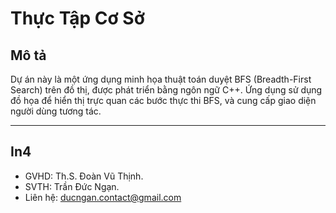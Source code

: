 # Thực Tập Cơ Sở

## Mô tả
Dự án này là một ứng dụng minh họa thuật toán duyệt BFS (Breadth-First Search) trên đồ thị, được phát triển bằng ngôn ngữ C++. Ứng dụng sử dụng đồ họa để hiển thị trực quan các bước thực thi BFS, và cung cấp giao diện người dùng tương tác.

---

## In4
- GVHD: Th.S. Đoàn Vũ Thịnh.
- SVTH: Trần Đức Ngạn.
- Liên hệ: ducngan.contact@gmail.com
